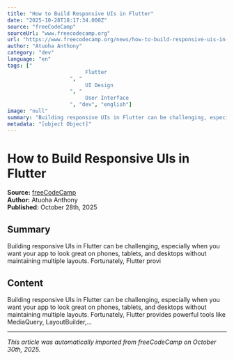 ```yaml
---
title: "How to Build Responsive UIs in Flutter"
date: "2025-10-28T18:17:34.000Z"
source: "freeCodeCamp"
sourceUrl: "www.freecodecamp.org"
url: "https://www.freecodecamp.org/news/how-to-build-responsive-uis-in-flutter/"
author: "Atuoha Anthony"
category: "dev"
language: "en"
tags: ["
                         Flutter 
                    ", "
                         UI Design 
                    ", "
                         User Interface 
                    ", "dev", "english"]
image: "null"
summary: "Building responsive UIs in Flutter can be challenging, especially when you want your app to look great on phones, tablets, and desktops without maintaining multiple layouts. Fortunately, Flutter provi"
metadata: "[object Object]"
---
```


# How to Build Responsive UIs in Flutter

**Source:** [freeCodeCamp](https://www.freecodecamp.org/news/how-to-build-responsive-uis-in-flutter/)  
**Author:** Atuoha Anthony  
**Published:** October 28th, 2025  

## Summary

Building responsive UIs in Flutter can be challenging, especially when you want your app to look great on phones, tablets, and desktops without maintaining multiple layouts. Fortunately, Flutter provi

## Content

Building responsive UIs in Flutter can be challenging, especially when you want your app to look great on phones, tablets, and desktops without maintaining multiple layouts. Fortunately, Flutter provides powerful tools like MediaQuery, LayoutBuilder,...

---

*This article was automatically imported from freeCodeCamp on October 30th, 2025.*
